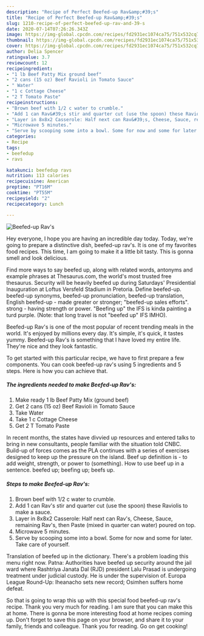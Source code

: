 ```yaml
---
description: "Recipe of Perfect Beefed-up Rav&amp;#39;s"
title: "Recipe of Perfect Beefed-up Rav&amp;#39;s"
slug: 1210-recipe-of-perfect-beefed-up-rav-and-39-s
date: 2020-07-14T07:26:26.343Z
image: https://img-global.cpcdn.com/recipes/fd2931ec1074ca75/751x532cq70/beefed-up-ravs-recipe-main-photo.jpg
thumbnail: https://img-global.cpcdn.com/recipes/fd2931ec1074ca75/751x532cq70/beefed-up-ravs-recipe-main-photo.jpg
cover: https://img-global.cpcdn.com/recipes/fd2931ec1074ca75/751x532cq70/beefed-up-ravs-recipe-main-photo.jpg
author: Delia Spencer
ratingvalue: 3.7
reviewcount: 12
recipeingredient:
- "1 lb Beef Patty Mix ground beef"
- "2 cans (15 oz) Beef Ravioli in Tomato Sauce"
- " Water"
- "1 c Cottage Cheese"
- "2 T Tomato Paste"
recipeinstructions:
- "Brown beef with 1/2 c water to crumble."
- "Add 1 can Rav&#39;s stir and quarter cut (use the spoon) these Raviolis to make a sauce."
- "Layer in 8x8x2 Casserole: Half next can Rav&#39;s, Cheese, Sauce, remaining Rav&#39;s, then Paste (mixed in quarter can water) poured on top."
- "Microwave 5 minutes."
- "Serve by scooping some into a bowl. Some for now and some for later. Take care of yourself."
categories:
- Recipe
tags:
- beefedup
- ravs

katakunci: beefedup ravs 
nutrition: 113 calories
recipecuisine: American
preptime: "PT16M"
cooktime: "PT55M"
recipeyield: "2"
recipecategory: Lunch

---
```



![Beefed-up Rav&#39;s](https://img-global.cpcdn.com/recipes/fd2931ec1074ca75/751x532cq70/beefed-up-ravs-recipe-main-photo.jpg)

Hey everyone, I hope you are having an incredible day today. Today, we're going to prepare a distinctive dish, beefed-up rav&#39;s. It is one of my favorites food recipes. This time, I am going to make it a little bit tasty. This is gonna smell and look delicious.

Find more ways to say beefed up, along with related words, antonyms and example phrases at Thesaurus.com, the world&#39;s most trusted free thesaurus. Security will be heavily beefed up during Saturdays&#39; Presidential Inauguration at Loftus Versfeld Stadium in Pretoria. Define beefed-up. beefed-up synonyms, beefed-up pronunciation, beefed-up translation, English beefed-up - made greater or stronger; &#34;beefed-up sales efforts&#34;. strong - having strength or power. &#34;Beefing up&#34; the IFS is kinda painting a turd purple. (Note: that long travel is not &#34;beefed up&#34; IFS IMHO).

Beefed-up Rav&#39;s is one of the most popular of recent trending meals in the world. It's enjoyed by millions every day. It's simple, it's quick, it tastes yummy. Beefed-up Rav&#39;s is something that I have loved my entire life. They're nice and they look fantastic.


To get started with this particular recipe, we have to first prepare a few components. You can cook beefed-up rav&#39;s using 5 ingredients and 5 steps. Here is how you can achieve that.

<!--inarticleads1-->

##### The ingredients needed to make Beefed-up Rav&#39;s:

1. Make ready 1 lb Beef Patty Mix (ground beef)
1. Get 2 cans (15 oz) Beef Ravioli in Tomato Sauce
1. Take  Water
1. Take 1 c Cottage Cheese
1. Get 2 T Tomato Paste


In recent months, the states have divvied up resources and entered talks to bring in new consultants, people familiar with the situation told CNBC. Build-up of forces comes as the PLA continues with a series of exercises designed to keep up the pressure on the island. Beef up definition is - to add weight, strength, or power to (something). How to use beef up in a sentence. beefed up; beefing up; beefs up. 

<!--inarticleads2-->

##### Steps to make Beefed-up Rav&#39;s:

1. Brown beef with 1/2 c water to crumble.
1. Add 1 can Rav&#39;s stir and quarter cut (use the spoon) these Raviolis to make a sauce.
1. Layer in 8x8x2 Casserole: Half next can Rav&#39;s, Cheese, Sauce, remaining Rav&#39;s, then Paste (mixed in quarter can water) poured on top.
1. Microwave 5 minutes.
1. Serve by scooping some into a bowl. Some for now and some for later. Take care of yourself.


Translation of beefed up in the dictionary. There&#39;s a problem loading this menu right now. Patna: Authorities have beefed up security around the jail ward where Rashtriya Janata Dal (RJD) president Lalu Prasad is undergoing treatment under judicial custody. He is under the supervision of. Europa League Round-Up: Iheanacho sets new record; Osimhen suffers home defeat. 

So that is going to wrap this up with this special food beefed-up rav&#39;s recipe. Thank you very much for reading. I am sure that you can make this at home. There is gonna be more interesting food at home recipes coming up. Don't forget to save this page on your browser, and share it to your family, friends and colleague. Thank you for reading. Go on get cooking!
